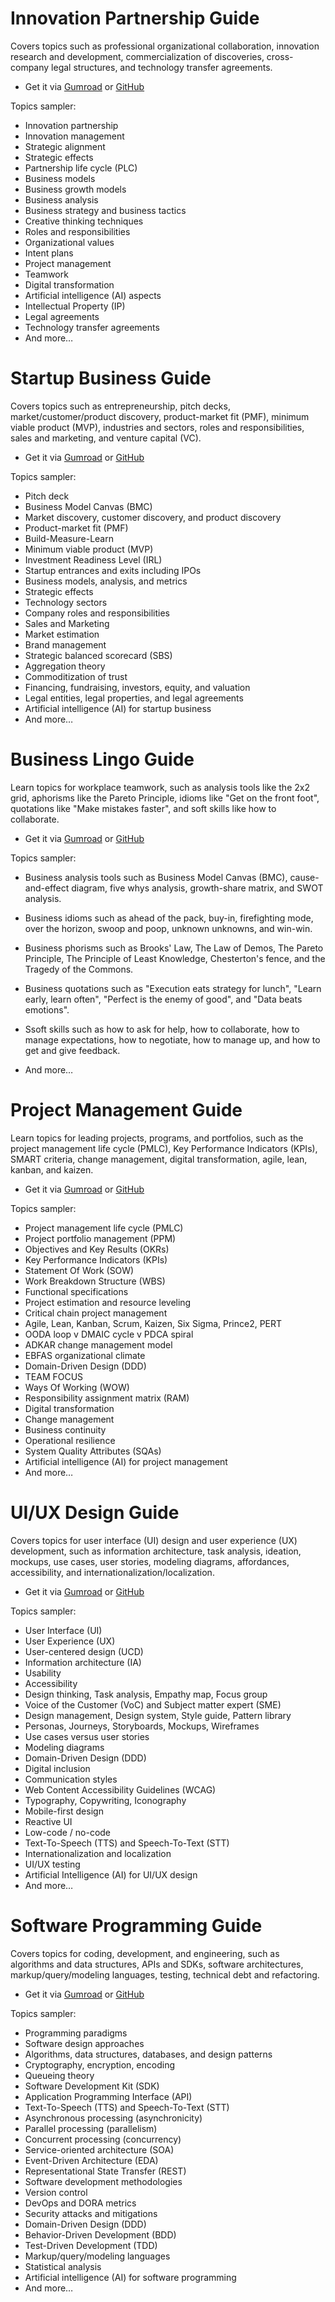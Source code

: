# Innovation Partnership Guide

Covers topics such as professional organizational collaboration, innovation research and development, commercialization of discoveries, cross-company legal structures, and technology transfer agreements.

* Get it via [Gumroad](https://gumroad.com/l/innovation-partnership-guide) or [GitHub](https://github.com/sixarm/innovation-partnership-guide)

Topics sampler:

* Innovation partnership
* Innovation management
* Strategic alignment
* Strategic effects
* Partnership life cycle (PLC)
* Business models
* Business growth models
* Business analysis
* Business strategy and business tactics
* Creative thinking techniques
* Roles and responsibilities
* Organizational values
* Intent plans
* Project management
* Teamwork
* Digital transformation
* Artificial intelligence (AI) aspects
* Intellectual Property (IP)
* Legal agreements
* Technology transfer agreements
* And more…


# Startup Business Guide

Covers topics such as entrepreneurship, pitch decks, market/customer/product discovery, product-market fit (PMF), minimum viable product (MVP), industries and sectors, roles and responsibilities, sales and marketing, and venture capital (VC).

* Get it via [Gumroad](https://gumroad.com/l/startup-business-guide) or [GitHub](https://github.com/sixarm/startup-business-guide)

Topics sampler:

* Pitch deck
* Business Model Canvas (BMC)
* Market discovery, customer discovery, and product discovery
* Product-market fit (PMF)
* Build-Measure-Learn
* Minimum viable product (MVP)
* Investment Readiness Level (IRL)
* Startup entrances and exits including IPOs
* Business models, analysis, and metrics
* Strategic effects
* Technology sectors
* Company roles and responsibilities
* Sales and Marketing
* Market estimation
* Brand management
* Strategic balanced scorecard (SBS)
* Aggregation theory
* Commoditization of trust
* Financing, fundraising, investors, equity, and valuation
* Legal entities, legal properties, and legal agreements
* Artificial intelligence (AI) for startup business
* And more…


# Business Lingo Guide

Learn topics for workplace teamwork, such as analysis tools like the 2x2 grid, aphorisms like the Pareto Principle, idioms like "Get on the front foot", quotations like "Make mistakes faster", and soft skills like how to collaborate.

* Get it via [Gumroad](https://gumroad.com/l/business-lingo-guide) or [GitHub](https://github.com/sixarm/business-lingo-guide)

Topics sampler:

* Business analysis tools such as Business Model Canvas (BMC), cause-and-effect diagram, five whys analysis, growth-share matrix, and SWOT analysis.

* Business idioms such as ahead of the pack, buy-in, firefighting mode, over the horizon, swoop and poop, unknown unknowns, and win-win.

* Business phorisms such as Brooks' Law, The Law of Demos, The Pareto Principle, The Principle of Least Knowledge, Chesterton's fence, and the Tragedy of the Commons.

* Business quotations such as "Execution eats strategy for lunch", "Learn early, learn often", "Perfect is the enemy of good", and "Data beats emotions".

* Ssoft skills such as how to ask for help, how to collaborate, how to manage expectations, how to negotiate, how to manage up, and how to get and give feedback.

* And more…


# Project Management Guide

Learn topics for leading projects, programs, and portfolios, such as the project management life cycle (PMLC), Key Performance Indicators (KPIs), SMART criteria, change management, digital transformation, agile, lean, kanban, and kaizen.

* Get it via [Gumroad](https://gumroad.com/l/project-management-guide) or [GitHub](https://github.com/sixarm/project-management-guide)

Topics sampler:

* Project management life cycle (PMLC)
* Project portfolio management (PPM)
* Objectives and Key Results (OKRs)
* Key Performance Indicators (KPIs)
* Statement Of Work (SOW)
* Work Breakdown Structure (WBS)
* Functional specifications
* Project estimation and resource leveling
* Critical chain project management
* Agile, Lean, Kanban, Scrum, Kaizen, Six Sigma, Prince2, PERT
* OODA loop v DMAIC cycle v PDCA spiral
* ADKAR change management model
* EBFAS organizational climate
* Domain-Driven Design (DDD)
* TEAM FOCUS
* Ways Of Working (WOW)
* Responsibility assignment matrix (RAM)
* Digital transformation
* Change management
* Business continuity
* Operational resilience
* System Quality Attributes (SQAs)
* Artificial intelligence (AI) for project management
* And more…


# UI/UX Design Guide

Covers topics for user interface (UI) design and user experience (UX) development, such as information architecture, task analysis, ideation, mockups, use cases, user stories, modeling diagrams, affordances, accessibility, and internationalization/localization.

* Get it via [Gumroad](https://gumroad.com/l/ui-ux-design-guide) or [GitHub](https://github.com/sixarm/ui-ux-design-guide)

Topics sampler:

* User Interface (UI)
* User Experience (UX)
* User-centered design (UCD)
* Information architecture (IA)
* Usability
* Accessibility
* Design thinking, Task analysis, Empathy map, Focus group
* Voice of the Customer (VoC) and Subject matter expert (SME)
* Design management, Design system, Style guide, Pattern library
* Personas, Journeys, Storyboards, Mockups, Wireframes
* Use cases versus user stories
* Modeling diagrams
* Domain-Driven Design (DDD)
* Digital inclusion
* Communication styles
* Web Content Accessibility Guidelines (WCAG)
* Typography, Copywriting, Iconography
* Mobile-first design
* Reactive UI
* Low-code / no-code
* Text-To-Speech (TTS) and Speech-To-Text (STT)
* Internationalization and localization
* UI/UX testing
* Artificial Intelligence (AI) for UI/UX design
* And more…


# Software Programming Guide

Covers topics for coding, development, and engineering, such as algorithms and data structures, APIs and SDKs, software architectures, markup/query/modeling languages, testing, technical debt and refactoring.

* Get it via [Gumroad](https://gumroad.com/l/software-programming-guide) or [GitHub](https://github.com/sixarm/software-programming-guide)

Topics sampler:

* Programming paradigms
* Software design approaches
* Algorithms, data structures, databases, and design patterns
* Cryptography, encryption, encoding
* Queueing theory
* Software Development Kit (SDK)
* Application Programming Interface (API)
* Text-To-Speech (TTS) and Speech-To-Text (STT)
* Asynchronous processing (asynchronicity)
* Parallel processing (parallelism)
* Concurrent processing (concurrency)
* Service-oriented architecture (SOA)
* Event-Driven Architecture (EDA)
* Representational State Transfer (REST)
* Software development methodologies
* Version control
* DevOps and DORA metrics
* Security attacks and mitigations
* Domain-Driven Design (DDD)
* Behavior-Driven Development (BDD)
* Test-Driven Development (TDD)
* Markup/query/modeling languages
* Statistical analysis
* Artificial intelligence (AI) for software programming
* And more…
